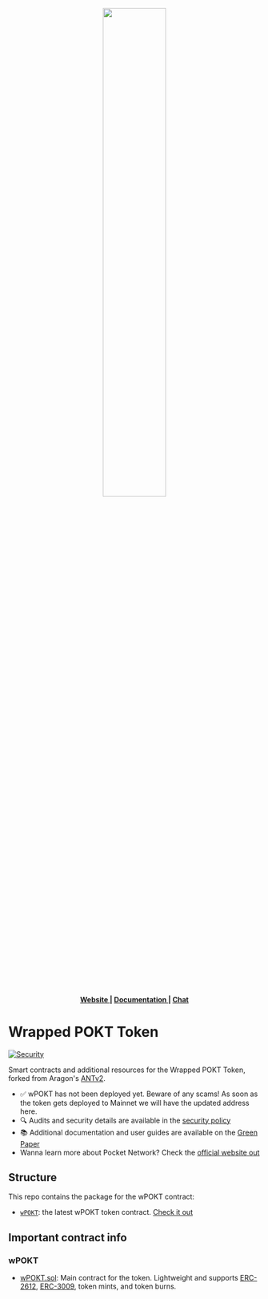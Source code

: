 <p align="center"><img width="50%" src="https://user-images.githubusercontent.com/16605170/74199287-94f17680-4c18-11ea-9de2-b094fab91431.png"></p>

<div align="center">
  <h4>
    <a href="https://pokt.network">
      Website
    </a>
    <span> | </span>
    <a href="https://forum.pokt.network/t/wpokt-green-paper/400">
      Documentation
    </a>
    <span> | </span>
    <a href="https://bit.ly/POKTsite_DSCRDinvite">
      Chat
    </a>
  </h4>
</div>

# Wrapped POKT Token

<p>
  <!-- Security -->
  <a href="SECURITY.md">
    <img src="https://img.shields.io/badge/security-audited-green?style=flat-square" alt="Security" />
  </a>
</p>

Smart contracts and additional resources for the Wrapped POKT Token, forked from Aragon's [ANTv2](https://aragon.org/token/ant).

- ✅ wPOKT has not been deployed yet. Beware of any scams! As soon as the token gets deployed to Mainnet we will have the updated address here.
- 🔍 Audits and security details are available in the [security policy](SECURITY.md)
- 📚 Additional documentation and user guides are available on the [Green Paper](https://forum.pokt.network/t/wpokt-green-paper/400) 
- Wanna learn more about Pocket Network? Check the [official website out](https://pokt.network/)

## Structure

This repo contains the package for the wPOKT contract:

- [`wPOKT`](packages/wPOKT): the latest wPOKT token contract. [Check it out](packages/wPOKT/contracts/wPOKT.sol)

## Important contract info

### wPOKT

- [wPOKT.sol](packages/wPOKT/contracts/wPOKT.sol): Main contract for the token. Lightweight and supports [ERC-2612](https://eips.ethereum.org/EIPS/eip-2612), [ERC-3009](https://eips.ethereum.org/EIPS/eip-3009), token mints, and token burns.

